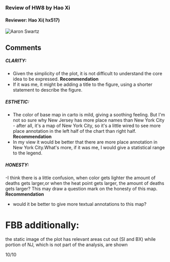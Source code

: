 ### Review   of HW8 by Hao Xi
#### Reviewer: Hao Xi( hx517)

![Aaron Swartz](https://raw.githubusercontent.com/valschi/PUI2017_vjs306/master/HW8_vjs306/Cyclist_Fatalities_View.png)

## Comments
##### CLARITY: 
- Given the simplicity of the plot, it is not difficult to understand the core idea to be expressed.
**Recommendation**
- If it was me, it might be adding a title to the figure, using a shorter statement to describe the figure.

##### ESTHETIC: 
- The color of base map in carto is mild, giving a soothing feeling. But I'm not so sure why New Jersey has more place names than New York City - after all, it's a map of New York City, so it's a little wired to see more place annotation in the left half of the chart than right half.
**Recommendation**
- In my view it would be better that there are more place annotation in New York City.What's more, if it was me, I would give a statistical range to the legend.

##### HONESTY: 
-I think there is a little confusion, when color gets lighter the amount of deaths gets larger,or when the heat point gets larger, the amount of deaths gets larger? This may draw a question mark on the honesty of this map.
**Recommendation**
- would it be better to give more textual annotations to this map?


# FBB additionally: 
the static image of the plot has relevant areas cut out (SI and BX) while portion of NJ, which is not part of the analysis, are shown

10/10
